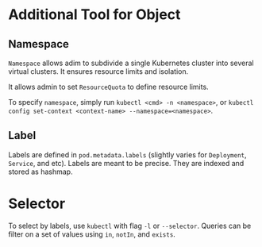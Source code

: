# Additional Tool for Object

## Namespace

`Namespace` allows adim to subdivide a single Kubernetes cluster into several virtual clusters. It ensures resource limits and isolation.

It allows admin to set `ResourceQuota` to define resource limits.

To specify `namespace`, simply run `kubectl <cmd> -n <namespace>`, or `kubectl config set-context <context-name> --namespace=<namespace>`.


## Label

Labels are defined in `pod.metadata.labels` (slightly varies for `Deployment`, `Service`, and etc). Labels are meant to be precise. They are indexed and stored as hashmap.


# Selector

To select by labels, use `kubectl` with flag `-l` or `--selector`. Queries can be filter on a set of values using `in`, `notIn`, and `exists`.
